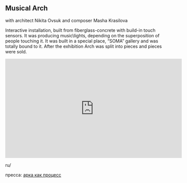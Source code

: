 ## Musical Arch
with architect Nikita Ovsuk and composer Masha Krasilova

Interactive installation, built from fiberglass-concrete with build-in touch sensors.
It was producing music\lights, depending on the superposition of people touching it. It was built in a special place, “SOMA” gallery and was totally bound to it. After the exhibition Arch was split into pieces and pieces were sold.

<iframe width="560" height="315" src="https://www.youtube.com/embed/a49nSrLFHjI" title="YouTube video player" frameborder="0" allow="accelerometer; autoplay; clipboard-write; encrypted-media; gyroscope; picture-in-picture; web-share" allowfullscreen></iframe>

ru/

пресса: [арка как процесс](https://syg.ma/@pingdf/arka-kak-protsiess)
